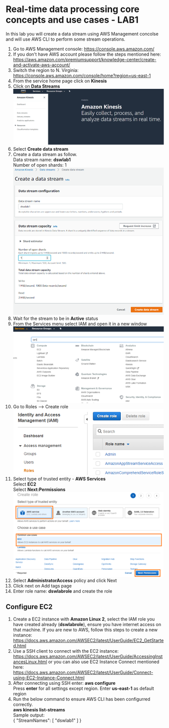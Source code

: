 # Real-time data processing core concepts and use cases - LAB1

In this lab you will create a data stream using AWS Management concolse and will use AWS CLI to perform some stream operations.

1. Go to AWS Management console:
  https://console.aws.amazon.com/
2. If you don't have AWS account please follow the steps mentioned here: https://aws.amazon.com/premiumsupport/knowledge-center/create-and-activate-aws-account/
3. Switch the region to N. Virginia: https://console.aws.amazon.com/console/home?region=us-east-1
4. From the service home page click on **Kinesis**
5. Click on **Data Streams**
![Image of KDS](/images/KinesisDSHome.PNG)
6. Select **Create data stream** 
7. Create a data stream as follow.   
	Data stream name: **dswlab1**  
	Number of open shards: 1
![Image of KDS](/images/Lab1-Image2.PNG)
8. Wait for the stream to be in **Active** status
9. From the Services menu select IAM and open it in a new window
![Image of EC2](/images/Lab1-Image3.PNG)
10. Go to Roles --> Create role  
![Image of EC2](/images/Lab1-Image4.PNG)
11. Select type of trusted entity - **AWS Services**  
Select **EC2**  
Select **Next:Permissions**  
![Image of EC2](/images/Lab1-Image5.PNG)
12. Select **AdministratorAccess** policy and click Next
13. Click next on Add tags page
14. Enter role name: **dswlabrole** and create the role

## Configure EC2  
1. Create a EC2 instance with **Amazon Linux 2**, select the IAM role you have created already (**dswlabrole**), ensure you have internet access on that machine. If you are new to AWS, follow this steps to create a new instance: https://docs.aws.amazon.com/AWSEC2/latest/UserGuide/EC2_GetStarted.html  
2. Use a SSH client to connect with the EC2 instance: https://docs.aws.amazon.com/AWSEC2/latest/UserGuide/AccessingInstancesLinux.html or you can also use EC2 Instance Connect mentioned here: https://docs.aws.amazon.com/AWSEC2/latest/UserGuide/Connect-using-EC2-Instance-Connect.html
3. After connecting using SSH enter: **aws configure**  
	Press **enter** for all settings except region. Enter **us-east-1** as default region  
4. Run the below command to ensure AWS CLI has been configurred correctly.  
**aws kinesis list-streams**  
Sample output:  
{
    "StreamNames": [
        "dswlab1"
    ]
}

